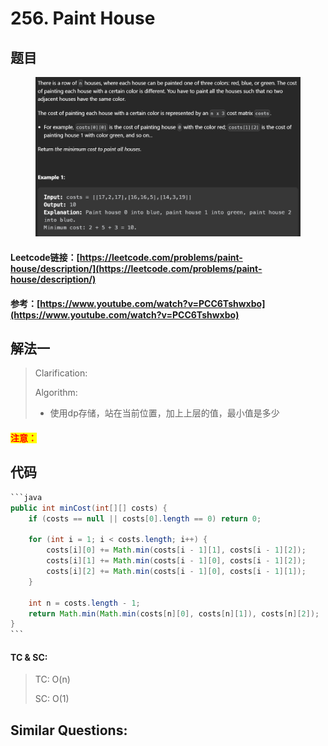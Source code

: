 # 256. Paint House

## 题目

<figure><img src="../../.gitbook/assets/image (177).png" alt=""><figcaption></figcaption></figure>

#### Leetcode链接：[https://leetcode.com/problems/paint-house/description/](https://leetcode.com/problems/paint-house/description/)

#### 参考：[https://www.youtube.com/watch?v=PCC6Tshwxbo](https://www.youtube.com/watch?v=PCC6Tshwxbo)

## 解法一

> Clarification:&#x20;
>
> Algorithm:&#x20;
>
> * 使用dp存储，站在当前位置，加上上层的值，最小值是多少

#### <mark style="color:red;">注意：</mark>

## 代码

````java
```java
public int minCost(int[][] costs) {
    if (costs == null || costs[0].length == 0) return 0;

    for (int i = 1; i < costs.length; i++) {
        costs[i][0] += Math.min(costs[i - 1][1], costs[i - 1][2]);
        costs[i][1] += Math.min(costs[i - 1][0], costs[i - 1][2]);
        costs[i][2] += Math.min(costs[i - 1][0], costs[i - 1][1]);
    }

    int n = costs.length - 1;
    return Math.min(Math.min(costs[n][0], costs[n][1]), costs[n][2]);
}
```
````

#### TC & SC:&#x20;

> TC: O(n)
>
> SC: O(1)

## **Similar Questions:**&#x20;
